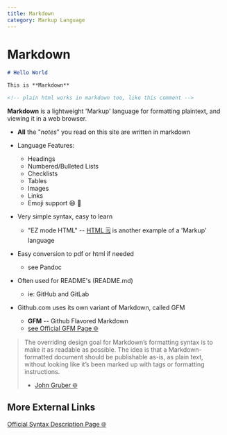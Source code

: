 ```yaml
---
title: Markdown
category: Markup Language
---
```


# Markdown
```markdown
# Hello World

This is **Markdown**

<!-- plain html works in markdown too, like this comment -->
```
**Markdown** is a lightweight 'Markup' language for formatting plaintext, and 
viewing it in a web browser.
- **All** the "*notes*" you read on this site are written in markdown

- Language Features:
    - Headings
    - Numbered/Bulleted Lists
    - Checklists
    - Tables
    - Images 
    - Links
    - Emoji support 😄 🤙


- Very simple syntax, easy to learn
    - "EZ mode HTML" -- [HTML 🗒️](/on/html) is another example of a 'Markup' 
    language

- Easy conversion to pdf or html if needed
    - see Pandoc

- Often used for README's (README.md)
    - ie: GitHub and GitLab

- Github.com uses its own variant of Markdown, called GFM
    + **GFM** -- Github Flavored Markdown
    + [see Official GFM Page 🌐](https://github.github.com/gfm/#what-is-github-flavored-markdown-)

> The overriding design goal for Markdown’s formatting syntax is to make it as 
readable 
> as possible. The idea is that a Markdown-formatted document should be 
publishable as-is, 
> as plain text, without looking like it’s been marked up with tags or 
formatting instructions.
>
> - [John Gruber 🌐](https://daringfireball.net/projects/markdown/)

## More External Links
[Official Syntax Description Page 🌐](https://daringfireball.net/projects/markdown/syntax)
